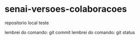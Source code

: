 # senai-versoes-colaboracoes
repositorio local
teste


lembrei do comando: git commit
lembrei do comando: git status

